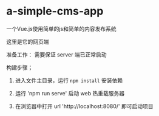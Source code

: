 # a-simple-cms-app
一个Vue.js使用简单的js和简单的内容发布系统

这里是它的网页端

准备工作：
需要保证 server 端已正常启动

构建步骤；

1. 进入文件主目录，运行 `npm install` 安装依赖

2. 运行 'npm run serve' 启动 web 热重载服务器

3. 在浏览器中打开 url 'http://localhost:8080/' 即可启动项目
